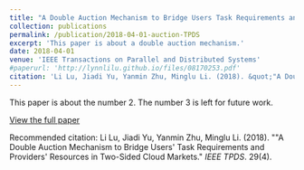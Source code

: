 ```yaml
---
title: "A Double Auction Mechanism to Bridge Users Task Requirements and Providers Resources in Two-Sided Cloud Markets"
collection: publications
permalink: /publication/2018-04-01-auction-TPDS
excerpt: 'This paper is about a double auction mechanism.'
date: 2018-04-01
venue: 'IEEE Transactions on Parallel and Distributed Systems'
#paperurl: 'http://lynnlilu.github.io/files/08170253.pdf'
citation: 'Li Lu, Jiadi Yu, Yanmin Zhu, Minglu Li. (2018). &quot;"A Double Auction Mechanism to Bridge Users' Task Requirements and Providers' Resources in Two-Sided Cloud Markets.&quot; <i>IEEE TPDS</i>. 29(4).'
---
```

This paper is about the number 2. The number 3 is left for future work.

[View the full paper](http://lynnlilu.github.io/files/08170253.pdf)

Recommended citation: Li Lu, Jiadi Yu, Yanmin Zhu, Minglu Li. (2018). ""A Double Auction Mechanism to Bridge Users' Task Requirements and Providers' Resources in Two-Sided Cloud Markets." <i>IEEE TPDS</i>. 29(4).
